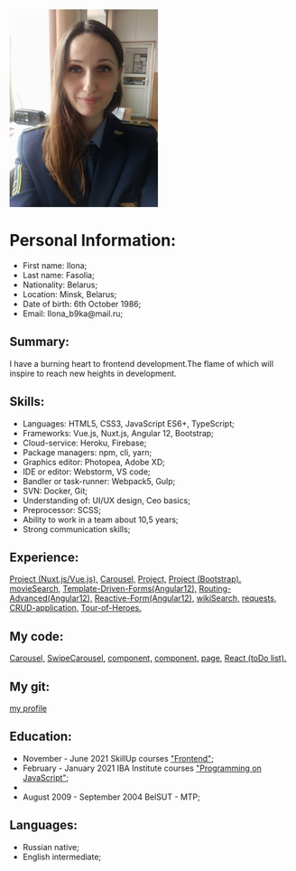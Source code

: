 <html>
 <head>
  <meta http-equiv="Content-Type" content="text/html; charset=utf-8">
  <title>cv</title>
 </head>
 <body>

 <div class="content">
  <div>
  <Img src="ilona.jpg"  Width="auto" Height="350px">
  </div>
  
<h1> Personal Information: </h1>

<p>
  <ul>
    <li>First name: Ilona;</li>
    <li>Last name: Fasolia;</li>
    <li>Nationality: Belarus;</li>
    <li>Location: Minsk, Belarus;</li>
    <li>Date of birth: 6th October 1986;</li>
    <li>Email: Ilona_b9ka@mail.ru;</li>
  </ul>
</p>

  <h2>Summary:</h2>

<p>  
  I have a burning heart to frontend development.The flame of which will inspire to reach new heights in development.</p>

  <h2>Skills:</h2>

<div>  
  <ul>
    <li>Languages: HTML5, CSS3, JavaScript ES6+, TypeScript;</li>
    <li>Frameworks: Vue.js, Nuxt.js, Angular 12, Bootstrap;</li>
    <li>Cloud-service: Heroku, Firebase;</li>
    <li>Package managers: npm, cli, yarn;</li>
    <li>Graphics editor: Photopea, Adobe XD;</li> 
    <li>IDE or editor: Webstorm, VS code;</li>
    <li>Bandler or task-runner: Webpack5, Gulp;</li>
    <li>SVN: Docker, Git;</li>
    <li>Understanding of: UI/UX design, Ceo basics;</li>
    <li>Preprocessor: SCSS;</li>
    <li>Ability to work in a team about 10,5 years;</li>
    <li>Strong communication skills;</li>
  </ul>
</div>

<h2>Experience:</h2>

<div> 
<a href="https://github.com/Biven160690/Dreamcar.git">Project (Nuxt.js/Vue.js),</a>
<a href="https://github.com/ilona1986/Carousel">Carousel,</a>
<a href="https://github.com/ilona1986/grid_template">Project,</a>
<a href="https://github.com/ilona1986/kinoZal">Project (Bootstrap).</a>
<a href="https://github.com/ilona1986/movieSearch">movieSearch,</a>
<a href="https://github.com/ilona1986/Template-Driven-Forms-Angular-">Template-Driven-Forms(Angular12),</a>
<a href="https://github.com/ilona1986/App-Routing-Advanced-Angular-">Routing-Advanced(Angular12),</a>
<a href="https://github.com/ilona1986/Reactive-Form-Angular-">Reactive-Form(Angular12),</a>
<a href="https://github.com/ilona1986/Wiki-Angular-">wikiSearch,</a>
<a href="https://github.com/ilona1986/app-requests-Angular-">requests,</a>
<a href="https://github.com/ilona1986/CRUD-application">CRUD-application,</a>
<a href="https://github.com/ilona1986/Tour-of-Heroes">Tour-of-Heroes.</a>
</div>

  <h2>My code:</h2>

<div>
  <a href="https://github.com/ilona1986/Carousel/blob/master/assets/js/carousel.js">Carousel,</a>
  <a href="https://github.com/ilona1986/Carousel/blob/master/assets/js/swipe-carousel.js">SwipeCarousel,</a>
  <a href="https://github.com/Biven160690/Dreamcar/blob/main/components/changePassword.vue">component,</a>
  <a href="https://github.com/Biven160690/Dreamcar/blob/main/components/userSettings.vue">component,</a>
  <a href="https://github.com/Biven160690/Dreamcar/blob/main/pages/editUserInformation.vue">page,</a>
  <a href="https://github.com/ilona1986/React">React (toDo list).</a>
</div>

  <h2>My git:</h2>

<div>
  <a href="https://github.com/ilona1986"> my profile</a>
</div>

<h2>Education:</h2>

<div> 
  <ul>
    <li>November - June 2021 SkillUp courses <a href="https://drive.google.com/file/d/1LNrq5cZ2U__jYlafuprkb5qlW4WN0fy_/view?usp=sharing">"Frontend"</a>;</li>
    <li>February - January 2021 IBA Institute courses <a href="https://drive.google.com/file/d/1ZAkSsWkHNUrzAUS9Vit9OGA4PYeTJTJ6/view?usp=sharing"> "Programming on JavaScript"</a>;<li>
    <li>August 2009 - September 2004  BelSUT - MTP;</li>
  </ul>
</div>

<h2>Languages:</h2>

<div>  
  <ul>
    <li>Russian native;</li>
    <li>English intermediate;</li>
  </ul>
</div>
</div>
</body>

 <style>
 .content {
     font-weight: auto ;
     display: flex - column ;
     text-align: left; 
     margin-top: 1rem;
     padding: 5px;
  } 

  . h2 {
     padding: 7px;
  } 
  </style>
</html>
